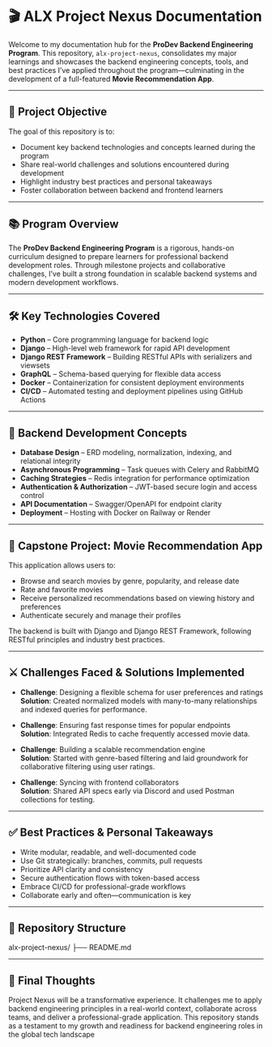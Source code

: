 # 🎬 ALX Project Nexus Documentation

Welcome to my documentation hub for the **ProDev Backend Engineering Program**. This repository, `alx-project-nexus`, consolidates my major learnings and showcases the backend engineering concepts, tools, and best practices I’ve applied throughout the program—culminating in the development of a full-featured **Movie Recommendation App**.

---

## 🎯 Project Objective

The goal of this repository is to:
- Document key backend technologies and concepts learned during the program
- Share real-world challenges and solutions encountered during development
- Highlight industry best practices and personal takeaways
- Foster collaboration between backend and frontend learners

---

## 📚 Program Overview

The **ProDev Backend Engineering Program** is a rigorous, hands-on curriculum designed to prepare learners for professional backend development roles. Through milestone projects and collaborative challenges, I’ve built a strong foundation in scalable backend systems and modern development workflows.

---

## 🛠️ Key Technologies Covered

- **Python** – Core programming language for backend logic
- **Django** – High-level web framework for rapid API development
- **Django REST Framework** – Building RESTful APIs with serializers and viewsets
- **GraphQL** – Schema-based querying for flexible data access
- **Docker** – Containerization for consistent deployment environments
- **CI/CD** – Automated testing and deployment pipelines using GitHub Actions

---

## 🧠 Backend Development Concepts

- **Database Design** – ERD modeling, normalization, indexing, and relational integrity
- **Asynchronous Programming** – Task queues with Celery and RabbitMQ
- **Caching Strategies** – Redis integration for performance optimization
- **Authentication & Authorization** – JWT-based secure login and access control
- **API Documentation** – Swagger/OpenAPI for endpoint clarity
- **Deployment** – Hosting with Docker on Railway or Render

---

## 🎥 Capstone Project: Movie Recommendation App

This application allows users to:
- Browse and search movies by genre, popularity, and release date
- Rate and favorite movies
- Receive personalized recommendations based on viewing history and preferences
- Authenticate securely and manage their profiles

The backend is built with Django and Django REST Framework, following RESTful principles and industry best practices.

---

## ⚔️ Challenges Faced & Solutions Implemented

- **Challenge**: Designing a flexible schema for user preferences and ratings  
	**Solution**: Created normalized models with many-to-many relationships and indexed queries for performance.

- **Challenge**: Ensuring fast response times for popular endpoints  
	**Solution**: Integrated Redis to cache frequently accessed movie data.

- **Challenge**: Building a scalable recommendation engine  
	**Solution**: Started with genre-based filtering and laid groundwork for collaborative filtering using user ratings.

- **Challenge**: Syncing with frontend collaborators  
	**Solution**: Shared API specs early via Discord and used Postman collections for testing.

---

## ✅ Best Practices & Personal Takeaways

- Write modular, readable, and well-documented code
- Use Git strategically: branches, commits, pull requests
- Prioritize API clarity and consistency
- Secure authentication flows with token-based access
- Embrace CI/CD for professional-grade workflows
- Collaborate early and often—communication is key

---

## 📌 Repository Structure

alx-project-nexus/
├── README.md 

---

## 🚀 Final Thoughts

Project Nexus will be a transformative experience. It challenges me to apply backend engineering principles in a real-world context, collaborate across teams, and deliver a professional-grade application. This repository stands as a testament to my growth and readiness for backend engineering roles in the global tech landscape